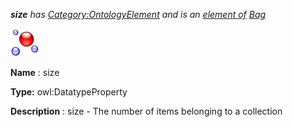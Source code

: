 ___size__ 
 has
 [Category:OntologyElement](../../Category/OntologyElement "Category:OntologyElement") 
 and is an
 [element of](../../Property/ElementOf "Property:ElementOf") 
[Bag](../../Submissions/Bag "Submissions:Bag")_




  





[![DatatypeProperty](../public/images/thumb/a/a5/DatatypeProperty.gif/45px-DatatypeProperty.gif)](../../Image/DatatypeProperty.gif "DatatypeProperty")


__Name__ 
 : size
 



__Type:__ 
 owl:DatatypeProperty
 



__Description__ 
 : size - The number of items belonging to a collection